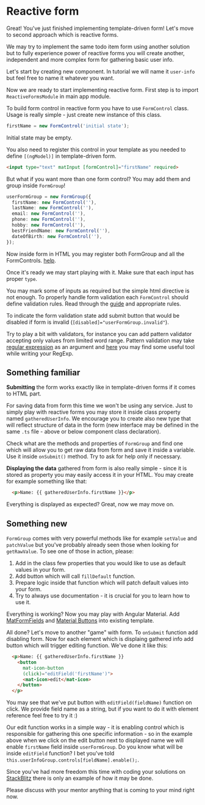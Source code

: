 # Reactive form

Great! You've just finished implementing template-driven form! Let's move to second approach which is reactive forms.

We may try to implement the same todo item form using another solution but to fully experience power of reactive forms you will create another, independent and more complex form for gathering basic user info.

Let's start by creating new component. In tutorial we will name it `user-info` but feel free to name it whatever you want.

Now we are ready to start implementing reactive form.
First step is to import `ReactiveFormsModule` in main app module.

To build form control in reactive form you have to use `FormControl` class. Usage is really simple - just create new instance of this class.

```typescript
firstName = new FormControl('initial state');
```
Initial state may be empty.

 You also need to register this control in your template as you needed to define `[(ngModel)]` in template-driven form.
 
```html
<input type="text" matInput [formControl]="firstName" required>
```

But what if you want more than one form control?
You may add them and group inside `FormGroup`!

```ts
userFormGroup = new FormGroup({
  firstName: new FormControl(''),
  lastName: new FormControl(''),
  email: new FormControl(''),
  phone: new FormControl(''),
  hobby: new FormControl(''),
  bestFriendName: new FormControl(''),
  dateOfBirth: new FormControl(''),
});
```

Now inside form in HTML you may register both FormGroup and all the FormControls. [help](https://angular.io/guide/reactive-forms#step-1-creating-a-formgroup-instance).

Once it's ready we may start playing with it.
Make sure that each input has proper `type`.

You may mark some of inputs as required but the simple html directive is not enough. To properly handle form validation each `FormControl` should define validation rules. Read through the [guide](https://angular.io/guide/form-validation) and appropriate rules.

To indicate the form validation state add submit button that would be disabled if form is invalid (`[disabled]="userFormGroup.invalid"`).

Try to play a bit with validators, for instance you can add pattern validator accepting only values from limited word range. Pattern validation may take [regular expression](https://en.wikipedia.org/wiki/Regular_expression) as an argument and [here](https://regex101.com/) you may find some useful tool while writing your RegExp.

## Something familiar

**Submitting** the form works exactly like in template-driven forms if it comes to HTML part.

For saving data from form this time we won't be using any service. Just to simply play with reactive forms you may store it inside class property named `gatheredUserInfo`. We encourage you to create also new type that will reflect structure of data in the form (new interface may be defined in the same `.ts` file - above or below component class declaration).

Check what are the methods and properties of `FormGroup` and find one which will allow you to get raw data from form and save it inside a variable. Use it inside `onSubmit()` method. Try to ask for help only if necessary.

**Displaying the data** gathered from form is also really simple - since it is stored as property you may easily access it in your HTML.
You may create for example something like that:

```html
  <p>Name: {{ gatheredUserInfo.firstName }}</p>
```

Everything is displayed as expected?
Great, now we may move on.

## Something new

`FormGroup` comes with very powerful methods like for example `setValue` and `patchValue` but you've probably already seen those when looking for `getRawValue`. To see one of those in action, please: 

1. Add in the class few properties that you would like to use as default values in your form.
2. Add button which will call `fillDefault` function.
3. Prepare logic inside that function which will patch default values into your form.
4. Try to always use documentation - it is crucial for you to learn how to use it.

Everything is working?
Now you may play with Angular Material.
Add [MatFormFields](https://material.angular.io/components/form-field/overview) and [Material Buttons](https://material.angular.io/components/button/overview) into existing template.

All done?
Let's move to another "game" with form.
To `onSubmit` function add disabling form.
Now for each element which is displaing gathered info add button which will trigger editing function. We've done it like this:

```html
  <p>Name: {{ gatheredUserInfo.firstName }}
    <button
      mat-icon-button
      (click)="editField('firstName')">
      <mat-icon>edit</mat-icon>
    </button>
  </p>
```

You may see that we've put button with `editField(fieldName)` function on click. 
We provide field name as a string, but if you want to do it with element reference feel free to try it :)

Our edit function works in a simple way - it is enabling control which is responsible for gathering this one specific information - so in the example above when we click on the edit button next to displayed name we will enable `firstName` field inside `userFormGroup`.
Do you know what will be inside `editField` function?
I bet you've told `this.userInfoGroup.controls[fieldName].enable();`.

Since you've had more freedom this time with coding your solutions on [StackBlitz](https://stackblitz.com/github/ng-girls/todo-list-tutorial/tree/master/examples/4_02-reactive-form) there is only an example of how it may be done.

Please discuss with your mentor anything that is coming to your mind right now.






